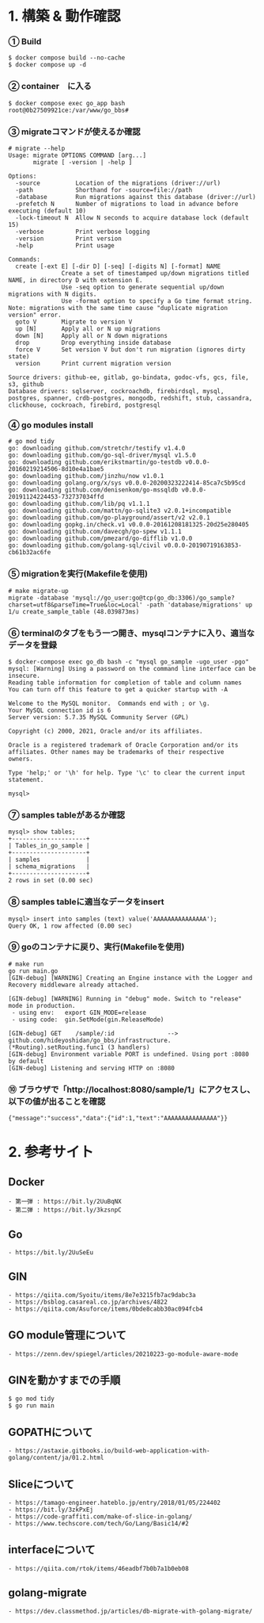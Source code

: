 # 1. 構築 & 動作確認
### ① Build
```
$ docker compose build --no-cache
$ docker compose up -d
```

### ② container　に入る
```
$ docker compose exec go_app bash 
root@0b27509921ce:/var/www/go_bbs#
```

### ③ migrateコマンドが使えるか確認
```
# migrate --help
Usage: migrate OPTIONS COMMAND [arg...]
       migrate [ -version | -help ]

Options:
  -source          Location of the migrations (driver://url)
  -path            Shorthand for -source=file://path
  -database        Run migrations against this database (driver://url)
  -prefetch N      Number of migrations to load in advance before executing (default 10)
  -lock-timeout N  Allow N seconds to acquire database lock (default 15)
  -verbose         Print verbose logging
  -version         Print version
  -help            Print usage

Commands:
  create [-ext E] [-dir D] [-seq] [-digits N] [-format] NAME
			   Create a set of timestamped up/down migrations titled NAME, in directory D with extension E.
			   Use -seq option to generate sequential up/down migrations with N digits.
			   Use -format option to specify a Go time format string. Note: migrations with the same time cause "duplicate migration version" error. 
  goto V       Migrate to version V
  up [N]       Apply all or N up migrations
  down [N]     Apply all or N down migrations
  drop         Drop everything inside database
  force V      Set version V but don't run migration (ignores dirty state)
  version      Print current migration version

Source drivers: github-ee, gitlab, go-bindata, godoc-vfs, gcs, file, s3, github
Database drivers: sqlserver, cockroachdb, firebirdsql, mysql, postgres, spanner, crdb-postgres, mongodb, redshift, stub, cassandra, clickhouse, cockroach, firebird, postgresql
```

### ④ go modules install
```
# go mod tidy
go: downloading github.com/stretchr/testify v1.4.0
go: downloading github.com/go-sql-driver/mysql v1.5.0
go: downloading github.com/erikstmartin/go-testdb v0.0.0-20160219214506-8d10e4a1bae5
go: downloading github.com/jinzhu/now v1.0.1
go: downloading golang.org/x/sys v0.0.0-20200323222414-85ca7c5b95cd
go: downloading github.com/denisenkom/go-mssqldb v0.0.0-20191124224453-732737034ffd
go: downloading github.com/lib/pq v1.1.1
go: downloading github.com/mattn/go-sqlite3 v2.0.1+incompatible
go: downloading github.com/go-playground/assert/v2 v2.0.1
go: downloading gopkg.in/check.v1 v0.0.0-20161208181325-20d25e280405
go: downloading github.com/davecgh/go-spew v1.1.1
go: downloading github.com/pmezard/go-difflib v1.0.0
go: downloading github.com/golang-sql/civil v0.0.0-20190719163853-cb61b32ac6fe
```

### ⑤ migrationを実行(Makefileを使用)
```
# make migrate-up
migrate -database 'mysql://go_user:go@tcp(go_db:3306)/go_sample?charset=utf8&parseTime=True&loc=Local' -path 'database/migrations' up
1/u create_sample_table (48.039873ms)
```

### ⑥ terminalのタブをもう一つ開き、mysqlコンテナに入り、適当なデータを登録
```
$ docker-compose exec go_db bash -c "mysql go_sample -ugo_user -pgo"
mysql: [Warning] Using a password on the command line interface can be insecure.
Reading table information for completion of table and column names
You can turn off this feature to get a quicker startup with -A

Welcome to the MySQL monitor.  Commands end with ; or \g.
Your MySQL connection id is 6
Server version: 5.7.35 MySQL Community Server (GPL)

Copyright (c) 2000, 2021, Oracle and/or its affiliates.

Oracle is a registered trademark of Oracle Corporation and/or its
affiliates. Other names may be trademarks of their respective
owners.

Type 'help;' or '\h' for help. Type '\c' to clear the current input statement.

mysql> 
```

### ⑦ samples tableがあるか確認
```
mysql> show tables;
+---------------------+
| Tables_in_go_sample |
+---------------------+
| samples             |
| schema_migrations   |
+---------------------+
2 rows in set (0.00 sec)
```

### ⑧ samples tableに適当なデータをinsert
```
mysql> insert into samples (text) value('AAAAAAAAAAAAAAA');
Query OK, 1 row affected (0.00 sec)
```

### ⑨ goのコンテナに戻り、実行(Makefileを使用)
```
# make run
go run main.go
[GIN-debug] [WARNING] Creating an Engine instance with the Logger and Recovery middleware already attached.

[GIN-debug] [WARNING] Running in "debug" mode. Switch to "release" mode in production.
 - using env:	export GIN_MODE=release
 - using code:	gin.SetMode(gin.ReleaseMode)

[GIN-debug] GET    /sample/:id               --> github.com/hideyoshidan/go_bbs/infrastructure.(*Routing).setRouting.func1 (3 handlers)
[GIN-debug] Environment variable PORT is undefined. Using port :8080 by default
[GIN-debug] Listening and serving HTTP on :8080
```
### ⑩ ブラウザで「http://localhost:8080/sample/1」にアクセスし、以下の値が出ることを確認
```
{"message":"success","data":{"id":1,"text":"AAAAAAAAAAAAAAA"}}
```



# 2. 参考サイト
## Docker
    - 第一弾 : https://bit.ly/2UuBqNX	
    - 第二弾 : https://bit.ly/3kzsnpC

## Go
    - https://bit.ly/2UuSeEu	

## GIN
    - https://qiita.com/Syoitu/items/8e7e3215fb7ac9dabc3a
    - https://bsblog.casareal.co.jp/archives/4822
    - https://qiita.com/Asuforce/items/0bde8cabb30ac094fcb4

## GO module管理について
    - https://zenn.dev/spiegel/articles/20210223-go-module-aware-mode

## GINを動かすまでの手順
```
$ go mod tidy
$ go run main
```

## GOPATHについて
    - https://astaxie.gitbooks.io/build-web-application-with-golang/content/ja/01.2.html

## Sliceについて
    - https://tamago-engineer.hateblo.jp/entry/2018/01/05/224402
    - https://bit.ly/3zkPxEj
    - https://code-graffiti.com/make-of-slice-in-golang/
    - https://www.techscore.com/tech/Go/Lang/Basic14/#2

## interfaceについて
    - https://qiita.com/rtok/items/46eadbf7b0b7a1b0eb08

## golang-migrate
    - https://dev.classmethod.jp/articles/db-migrate-with-golang-migrate/
